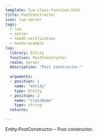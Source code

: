 ```yaml
---
template: lua-class-function.html
title: PostConstructor
icon: lua-server
tags:
  - lua
  - server
  - needs-verification
  - needs-example
lua:
  library: Entity
  function: PostConstructor
  realm: server
  description: "Post constructor."
  
  arguments:
  - position: 1
    name: "entity"
    type: Entity
  - position: 2
    name: "className"
    type: string
  returns:
    
---
```


<div class="lua__search__keywords">
Entity:PostConstructor &#x2013; Post constructor.
</div>
